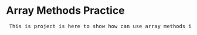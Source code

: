# Array Methods Practice

<pre> This is project is here to show how can use array methods in some pretty nifty ways.
</pre>
